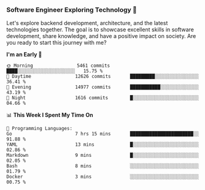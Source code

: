### Software Engineer Exploring Technology 🚀 

Let's explore backend development, architecture, and the latest technologies together. The goal is to showcase excellent skills in software development, share knowledge, and have a positive impact on society. Are you ready to start this journey with me?

<!--START_SECTION:waka-->
**I'm an Early 🐤** 

```text
🌞 Morning                5461 commits        ████░░░░░░░░░░░░░░░░░░░░░   15.75 % 
🌆 Daytime                12626 commits       █████████░░░░░░░░░░░░░░░░   36.41 % 
🌃 Evening                14977 commits       ███████████░░░░░░░░░░░░░░   43.19 % 
🌙 Night                  1616 commits        █░░░░░░░░░░░░░░░░░░░░░░░░   04.66 % 
```


📊 **This Week I Spent My Time On** 

```text
💬 Programming Languages: 
Go                       7 hrs 15 mins       ███████████████████████░░   91.88 % 
YAML                     13 mins             █░░░░░░░░░░░░░░░░░░░░░░░░   02.86 % 
Markdown                 9 mins              █░░░░░░░░░░░░░░░░░░░░░░░░   02.05 % 
Bash                     8 mins              ░░░░░░░░░░░░░░░░░░░░░░░░░   01.79 % 
Docker                   3 mins              ░░░░░░░░░░░░░░░░░░░░░░░░░   00.75 % 
```


<!--END_SECTION:waka-->
